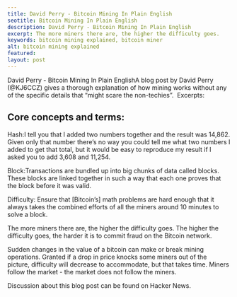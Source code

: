 ```yaml
---
title: David Perry - Bitcoin Mining In Plain English
seotitle: Bitcoin Mining In Plain English
description: David Perry - Bitcoin Mining In Plain English
excerpt: The more miners there are, the higher the difficulty goes.
keywords: bitcoin mining explained, bitcoin miner
alt: bitcoin mining explained
featured: 
layout: post
---
```


<p>David Perry - Bitcoin Mining In Plain EnglishA blog post by David Perry (@KJ6CCZ) gives a thorough explanation of how mining works without any of the specific details that “might scare the non-techies”.  Excerpts:<p>

<h2>Core concepts and terms:</h2>

<p>Hash:I tell you that I added two numbers together and the result was 14,862. Given only that number there’s no way you could tell me what two numbers I added to get that total, but it would be easy to reproduce my result if I asked you to add 3,608 and 11,254.<p>

<p>Block:Transactions are bundled up into big chunks of data called blocks. These blocks are linked together in such a way that each one proves that the block before it was valid.<p>

<p>Difficulty: Ensure that [Bitcoin’s] math problems are hard enough that it always takes the combined efforts of all the miners around 10 minutes to solve a block.<p>

<p>The more miners there are, the higher the difficulty goes. The higher the difficulty goes, the harder it is to commit fraud on the Bitcoin network.<p>

<p>Sudden changes in the value of a bitcoin can make or break mining operations. Granted if a drop in price knocks some miners out of the picture, difficulty will decrease to accommodate, but that takes time. Miners follow the market - the market does not follow the miners.<p>

<p>Discussion about this blog post can be found on Hacker News.<p>



